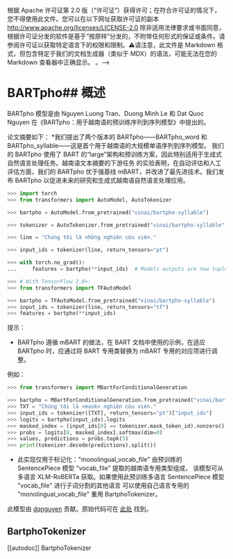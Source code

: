 <!--版权所有2021年The HuggingFace团队。保留所有权利。-->
根据 Apache 许可证第 2.0 版（“许可证”）获得许可；在符合许可证的情况下，您不得使用此文件。您可以在以下网址获取许可证的副本
http://www.apache.org/licenses/LICENSE-2.0
除非适用法律要求或书面同意，根据许可证分发的软件是基于“按原样”分发的，不附带任何形式的保证或条件。请参阅许可证以获取特定语言下的权限和限制。⚠️请注意，此文件是 Markdown 格式，但包含特定于我们的文档生成器（类似于 MDX）的语法，可能无法在您的 Markdown 查看器中正确显示。
。-->

# BARTpho## 概述

BARTpho 模型是由 Nguyen Luong Tran、Duong Minh Le 和 Dat Quoc Nguyen 在《BARTpho：用于越南语的预训练序列到序列模型》中提出的。

论文摘要如下：
*我们提出了两个版本的 BARTpho——BARTpho_word 和 BARTpho_syllable——这是首个用于越南语的大规模单语序列到序列模型。
我们的 BARTpho 使用了 BART 的“large”架构和预训练方案，因此特别适用于生成式自然语言处理任务。越南语文本摘要的下游任务
的实验表明，在自动评估和人工评估方面，我们的 BARTpho 优于强基线 mBART，并改进了最先进技术。我们发布 BARTpho 以促进未来的研究和生成式越南语自然语言处理应用。


```python
>>> import torch
>>> from transformers import AutoModel, AutoTokenizer

>>> bartpho = AutoModel.from_pretrained("vinai/bartpho-syllable")

>>> tokenizer = AutoTokenizer.from_pretrained("vinai/bartpho-syllable")

>>> line = "Chúng tôi là những nghiên cứu viên."

>>> input_ids = tokenizer(line, return_tensors="pt")

>>> with torch.no_grad():
...     features = bartpho(**input_ids)  # Models outputs are now tuples

>>> # With TensorFlow 2.0+:
>>> from transformers import TFAutoModel

>>> bartpho = TFAutoModel.from_pretrained("vinai/bartpho-syllable")
>>> input_ids = tokenizer(line, return_tensors="tf")
>>> features = bartpho(**input_ids)
```

提示：

- BARTpho 遵循 mBART 的做法，在 BART 文档中使用的示例，在适应 BARTpho 时，应通过将 BART 专用类替换为 mBART  专用的对应项进行调整。

例如：


```python
>>> from transformers import MBartForConditionalGeneration

>>> bartpho = MBartForConditionalGeneration.from_pretrained("vinai/bartpho-syllable")
>>> TXT = "Chúng tôi là <mask> nghiên cứu viên."
>>> input_ids = tokenizer([TXT], return_tensors="pt")["input_ids"]
>>> logits = bartpho(input_ids).logits
>>> masked_index = (input_ids[0] == tokenizer.mask_token_id).nonzero().item()
>>> probs = logits[0, masked_index].softmax(dim=0)
>>> values, predictions = probs.topk(5)
>>> print(tokenizer.decode(predictions).split())
```

- 此实现仅用于标记化："monolingual_vocab_file" 由预训练的 SentencePiece 模型 "vocab_file" 提取的越南语专用类型组成，  该模型可从多语言 XLM-RoBERTa 获取。如果使用此预训练多语言 SentencePiece 模型 "vocab_file" 进行子词分割的其他语言  可以使用自己语言专用的 "monolingual_vocab_file" 重用 BartphoTokenizer。 

此模型由 [dqnguyen](https://huggingface.co/dqnguyen) 贡献。原始代码可在 [此处](https://github.com/VinAIResearch/BARTpho) 找到。

## BartphoTokenizer

[[autodoc]] BartphoTokenizer
